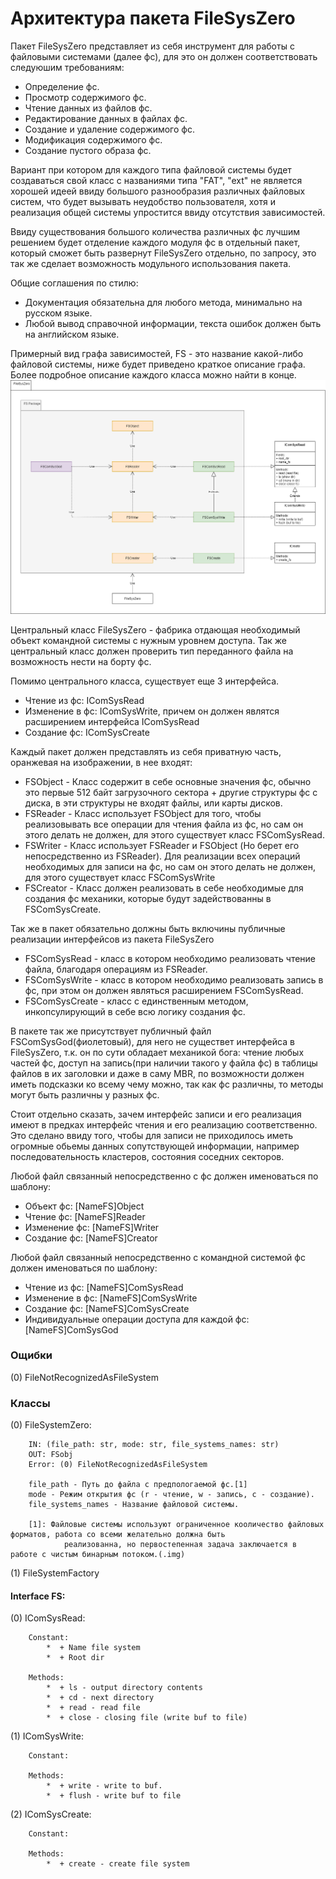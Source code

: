 # Архитектура пакета FileSysZero

Пакет FileSysZero представляет из себя инструмент для работы с файловыми системами (далее фс), для это он должен соответствовать
следуюшим требованиям:
* Определение фс.
* Просмотр содержимого фс.
* Чтение данных из файлов фс.
* Редактирование данных в файлах фс.
* Создание и удаление содержимого фс.
* Модификация содержимого фс.
* Создание пустого образа фс.

Вариант при котором для каждого типа файловой системы будет создаваться свой класс с названиями типа "FAT", "ext" 
не является хорошей идеей ввиду большого разнообразия различных файловых систем, что будет вызывать неудобство
пользователя, хотя и реализация общей системы упростится ввиду отсутствия зависимостей.

Ввиду существования большого количества различных фс лучшим решением будет отделение каждого модуля фс в отдельный пакет, 
который сможет быть развернут FileSysZero отдельно, по запросу, это так же сделает возможность модульного использования пакета.

Общие соглашения по стилю:
* Документация обязательна для любого метода, минимально на русском языке.
* Любой вывод справочной информации, текста ошибок должен быть на английском языке.

Примерный вид графа зависимостей, FS - это название какой-либо файловой системы, ниже будет приведено краткое описание графа.
Более подробное описание каждого класса можно найти в конце. 
![alt text](ArchFileSysZero.png "Архитектура пакета в uml.")

Центральный класс FileSysZero - фабрика отдающая необходимый объект командной системы с нужным уровнем доступа.
Так же центральный класс должен проверить тип переданного файла на возможность нести на борту фс.

Помимо центрального класса, существует еще 3 интерфейса.
* Чтение из фс: IComSysRead 
* Изменение в фс: IComSysWrite, причем он должен являтся расширением интерфейса IComSysRead 
* Создание фс: IComSysCreate

Каждый пакет должен представлять из себя приватную часть, оранжевая на изображении, в нее входят:
* FSObject - Класс содержит в себе основные значения фс, обычно это первые 512 байт загрузочного сектора + другие структуры фс
с диска, в эти структуры не входят файлы, или карты дисков.
* FSReader - Класс использует FSObject для того, чтобы реализовывать все операции для чтения файла из фс, но сам он этого делать
не должен, для этого существует класс FSComSysRead.
* FSWriter - Класс использует FSReader и FSObject (Но берет его непосредственно из FSReader). Для реализации всех операций  
необходимых для записи на фс, но сам он этого делать не должен, для этого существует класс FSComSysWrite
* FSCreator - Класс должен реализовать в себе необходимые для создания фс механики, которые будут задействованны в
FSComSysCreate.
  
Так же в пакет обязательно должны быть включины публичные реализации интерфейсов из пакета FileSysZero
* FSComSysRead - класс в котором необходимо реализовать чтение файла, благодаря операциям из FSReader.
* FSComSysWrite - класс в котором необходимо реализовать запись в фс, при этом он должен являться расширением FSComSysRead.
* FSComSysCreate - класс с единственным методом, инкопсулирующий в себе всю логику создания фс.

В пакете так же присутствует публичный файл FSComSysGod(фиолетовый), для него не существет интерфейса в FileSysZero, т.к. он
по сути обладает механикой бога: чтение любых частей фс, доступ на запись(при наличии такого у файла фс) в таблицы файлов
в их заголовки и даже в саму MBR, по возможности должен иметь подсказки ко всему чему можно, так как фс различны, то
методы могут быть различны у разных фс.

Стоит отдельно сказать, зачем интерфейс записи и его реализация имеют в предках интерфейс чтения и его реализацию соответственно.
Это сделано ввиду того, чтобы для записи не приходилось иметь огромные обьемы данных сопутствующей информации, например
последовательность кластеров, состояния соседних секторов.

Любой файл связанный непосредственно с фс должен именоваться по шаблону:
* Объект фс: [NameFS]Object
* Чтение фс: [NameFS]Reader
* Изменение фс: [NameFS]Writer
* Создание фс: [NameFS]Creator

Любой файл связанный непосредственно с командной системой фс должен именоваться по шаблону:
* Чтение из фс: [NameFS]ComSysRead 
* Изменение в фс: [NameFS]ComSysWrite
* Создание фс: [NameFS]ComSysCreate
* Индивидуальные операции доступа для каждой фс: [NameFS]ComSysGod 

### Ощибки
(0) FileNotRecognizedAsFileSystem

### Классы

(0) FileSystemZero:

        IN: (file_path: str, mode: str, file_systems_names: str)
        OUT: FSobj
        Error: (0) FileNotRecognizedAsFileSystem
        
        file_path - Путь до файла с предпологаемой фс.[1] 
        mode - Режим открытия фс (r - чтение, w - запись, c - создание).
        file_systems_names - Название файловой системы.

        [1]: Файловые системы используют ограниченное кооличество файловых форматов, работа со всеми желательно должна быть
                реализованна, но первостепенная задача заключается в работе с чистым бинарным потоком.(.img)
    
        
(1) FileSystemFactory

#### Interface FS:
(0) IComSysRead:

        Constant: 
            *  + Name file system
            *  + Root dir

        Methods:
            *  + ls - output directory contents
            *  + cd - next directory
            *  + read - read file
            *  + close - closing file (write buf to file)

(1) IComSysWrite:

        Constant: 

        Methods:
            *  + write - write to buf.
            *  + flush - write buf to file


(2) IComSysCreate:

        Constant: 

        Methods:
            *  + create - create file system
